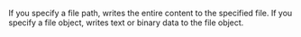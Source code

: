 If you specify a file path, writes the entire content to the specified file. If you specify a file object, writes text or binary data to the file object.